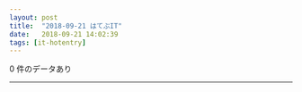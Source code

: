 ```yaml
---
layout: post
title:  "2018-09-21 はてぶIT"
date:   2018-09-21 14:02:39
tags: [it-hotentry]
---
```

0 件のデータあり

<hr>
